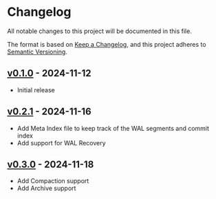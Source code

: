 # Changelog

All notable changes to this project will be documented in this file.

The format is based on [Keep a Changelog](https://keepachangelog.com/en/1.0.0/),
and this project adheres to [Semantic Versioning](https://semver.org/spec/v2.0.0.html).

## [v0.1.0] - 2024-11-12

- Initial release

[v0.1.0]: https://github.com/migzzi/waljs/releases/tag/v0.1.0

## [v0.2.1] - 2024-11-16

- Add Meta Index file to keep track of the WAL segments and commit index
- Add support for WAL Recovery

[v0.2.1]: https://github.com/migzzi/waljs/releases/tag/v0.2.1

## [v0.3.0] - 2024-11-18

- Add Compaction support
- Add Archive support

[v0.3.0]: https://github.com/migzzi/waljs/releases/tag/v0.3.0
